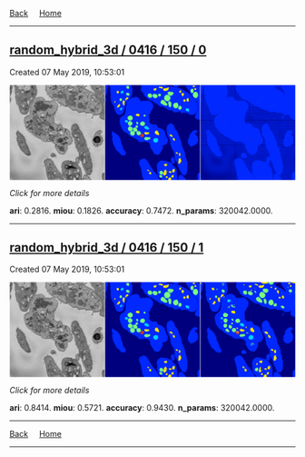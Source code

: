 
[Back](..)&nbsp;&nbsp;&nbsp;&nbsp;&nbsp;[Home](https://leapmanlab.github.io/snapshots)

---

<div class="summary"><a href="0"><h2>random_hybrid_3d / 0416 / 150 / 0</h2></a><p>Created 07 May 2019, 10:53:01
</p><a href="0"><img src="0/media/summary.png" align="center"></a><p>
<i>Click for more details</i>
</p></div>

**ari**: 0.2816. **miou**: 0.1826. **accuracy**: 0.7472. **n_params**: 320042.0000. 

---

<div class="summary"><a href="1"><h2>random_hybrid_3d / 0416 / 150 / 1</h2></a><p>Created 07 May 2019, 10:53:01
</p><a href="1"><img src="1/media/summary.png" align="center"></a><p>
<i>Click for more details</i>
</p></div>

**ari**: 0.8414. **miou**: 0.5721. **accuracy**: 0.9430. **n_params**: 320042.0000. 

---

[Back](..)&nbsp;&nbsp;&nbsp;&nbsp;&nbsp;[Home](https://leapmanlab.github.io/snapshots)

---